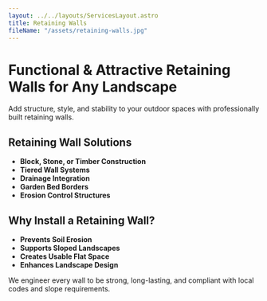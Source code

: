 ```yaml
---
layout: ../../layouts/ServicesLayout.astro
title: Retaining Walls
fileName: "/assets/retaining-walls.jpg"
---
```


# Functional & Attractive Retaining Walls for Any Landscape

Add structure, style, and stability to your outdoor spaces with professionally built retaining walls.

## Retaining Wall Solutions

- **Block, Stone, or Timber Construction**  
- **Tiered Wall Systems**  
- **Drainage Integration**  
- **Garden Bed Borders**  
- **Erosion Control Structures**

## Why Install a Retaining Wall?

- **Prevents Soil Erosion**  
- **Supports Sloped Landscapes**  
- **Creates Usable Flat Space**  
- **Enhances Landscape Design**

We engineer every wall to be strong, long-lasting, and compliant with local codes and slope requirements.
